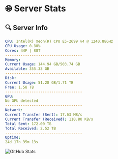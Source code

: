 # 🌐 Server Stats
## 🔍 Server Info
```yaml
CPU: Intel(R) Xeon(R) CPU E5-2699 v4 @ 1240.88GHz
CPU Usage: 0.80%
Cores: 44P | 88T
-----------------------------------
Memory:
Current Usage: 144.94 GB/503.74 GB
Available: 355.33 GB
-----------------------------------
Disk:
Current Usage: 51.28 GB/1.71 TB
Free: 1.58 TB
-----------------------------------
GPU:
No GPU detected
-----------------------------------
Network:
Current Transfer (Sent): 17.63 MB/s
Current Transfer (Received): 110.80 KB/s
Total Sent: 172.00 TB
Total Received: 2.52 TB
-----------------------------------
Uptime:
24d 17h 35m 13s
```
![GitHub Stats](https://img.shields.io/badge/Updated-2025-03-04_16:18:31-blue)